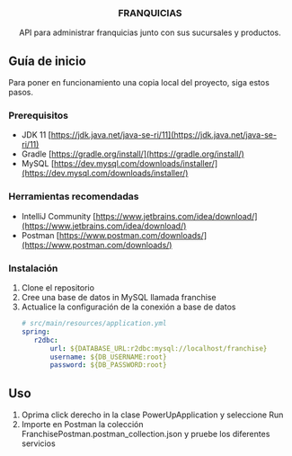 <br />
<div align="center">
<h3 align="center">FRANQUICIAS</h3>
  <p align="center">
    API para administrar franquicias junto con sus sucursales y productos. 
  </p>
</div>

<!-- GETTING STARTED -->
## Guía de inicio

Para poner en funcionamiento una copia local del proyecto, siga estos pasos.

### Prerequisitos

* JDK 11 [https://jdk.java.net/java-se-ri/11](https://jdk.java.net/java-se-ri/11)
* Gradle [https://gradle.org/install/](https://gradle.org/install/)
* MySQL [https://dev.mysql.com/downloads/installer/](https://dev.mysql.com/downloads/installer/)

### Herramientas recomendadas
* IntelliJ Community [https://www.jetbrains.com/idea/download/](https://www.jetbrains.com/idea/download/)
* Postman [https://www.postman.com/downloads/](https://www.postman.com/downloads/)

### Instalación

1. Clone el repositorio
2. Cree una base de datos in MySQL llamada franchise
4. Actualice la configuración de la conexión a base de datos 
   ```yml
   # src/main/resources/application.yml   
   spring:
      r2dbc:
          url: ${DATABASE_URL:r2dbc:mysql://localhost/franchise}
          username: ${DB_USERNAME:root}
          password: ${DB_PASSWORD:root}
   ```

<!-- USAGE -->
## Uso

1. Oprima click derecho in la clase PowerUpApplication y seleccione Run
2. Importe en Postman la colección FranchisePostman.postman_collection.json y pruebe los diferentes servicios
